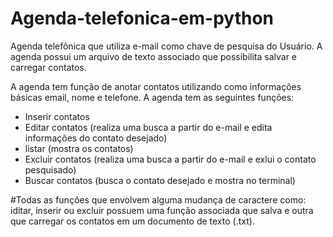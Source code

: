 # Agenda-telefonica-em-python
Agenda telefônica que utiliza e-mail como chave de pesquisa do Usuário.
A agenda possui um arquivo de texto associado que possibilita salvar e carregar contatos.

A agenda tem função de anotar contatos utilizando como informações básicas email, nome e telefone. A agenda tem as seguintes funções:
- Inserir contatos
- Editar contatos (realiza uma busca a partir do e-mail e edita informações do contato desejado)
- listar (mostra os contatos)
- Excluir contatos (realiza uma busca a partir do e-mail e exlui o contato pesquisado)
- Buscar contatos (busca o contato desejado e mostra no terminal)
 
#Todas as funções que envolvem alguma mudança de caractere como: iditar, inserir ou excluir possuem uma função associada que salva e outra que carregar os contatos em um documento de texto (.txt). 
